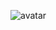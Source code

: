 
![avatar](https://images0.cnblogs.com/blog2015/694841/201506/231749553615077.png)




































